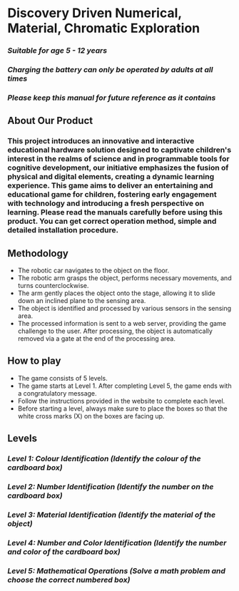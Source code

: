 # **Discovery Driven Numerical, Material, Chromatic Exploration**

###  _Suitable for age 5 - 12 years_ 
###  _Charging the battery can only be operated by adults at all times_
###  _Please keep this manual for future reference as it contains_

## About Our Product

### This project introduces an innovative and interactive educational hardware solution designed to captivate children's interest in the realms of science and in programmable tools for cognitive development, our initiative emphasizes the fusion of physical and digital elements, creating a dynamic learning experience. This game aims to deliver an entertaining and educational game for children, fostering early engagement with technology and introducing a fresh perspective on learning. Please read the manuals carefully before using this product. You can get correct operation method, simple and detailed installation procedure.

## Methodology

* The robotic car navigates to the object on the floor. 
* The robotic arm grasps the object, performs necessary movements, and turns counterclockwise. 
* The arm gently places the object onto the stage, allowing it to slide down an inclined plane to the sensing area. 
* The object is identified and processed by various sensors in the sensing area. 
* The processed information is sent to a web server, providing the game challenge to the user. After processing, the object is automatically removed via a gate at the end of the processing area.

## How to play

* The game consists of 5 levels.
* The game starts at Level 1. After completing Level 5, the game ends with a congratulatory message.
* Follow the instructions provided in the website to complete each level.
* Before starting a level, always make sure to place the boxes so that the white cross marks (X) on the boxes are facing up.


## Levels
### _Level 1: Colour Identification (Identify the colour of the cardboard box)_ 
### _Level 2: Number Identification (Identify the number on the cardboard box)_ 
### _Level 3: Material Identification (Identify the material of the object)_ 
### _Level 4: Number and Color Identification (Identify the number and color of the cardboard box)_ 
### _Level 5: Mathematical Operations (Solve a math problem and choose the correct numbered box)_
